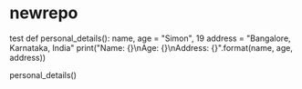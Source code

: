 # newrepo
test
def personal_details():
    name, age = "Simon", 19
    address = "Bangalore, Karnataka, India"
    print("Name: {}\nAge: {}\nAddress: {}".format(name, age, address))

personal_details()
